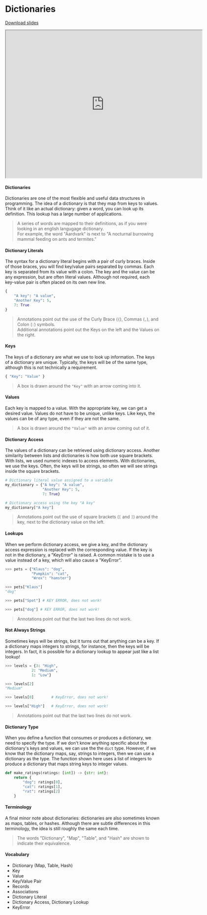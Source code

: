 # Dictionaries

[Download slides](Dictionaries.pdf)


<iframe style="width: 640px; height: 480px;" width="300" height="150" allowfullscreen="allowfullscreen" webkitallowfullscreen="webkitallowfullscreen" mozallowfullscreen="mozallowfullscreen"
title="Dictionaries"
src="https://www.youtube.com/embed/LFnamjuLBig?feature=oembed&amp;rel=0" ></iframe>


#### Dictionaries

Dictionaries are one of the most flexible and useful data structures in programming.
The idea of a dictionary is that they map from keys to values.
Think of it like an actual dictionary: given a word, you can look up its definition.
This lookup has a large number of applications.

> A series of words are mapped to their definitions, as if you were looking in an english langugage dictionary.  
> For example, the word "Aardvark" is next to "A nocturnal burrowing mammal feeding on ants and termites."

#### Dictionary Literals

The syntax for a dictionary literal begins with a pair of curly braces.
Inside of those braces, you will find key/value pairs separated by commas.
Each key is separated from its value with a colon.
The key and the value can be any expression, but are often literal values.
Although not required, each key-value pair is often placed on its own new line.

```python
{
    "A key": "A value", 
    "Another Key": 5, 
    7: True
}
```

> Annotations point out the use of the Curly Brace (`{`), Commas (`,`), and Colon (`:`) symbols.   
> Additional annotations point out the Keys on the left and the Values on the right.

#### Keys

The keys of a dictionary are what we use to look up information.
The keys of a dictionary are unique.
Typically, the keys will be of the same type, although this is not technically a requirement.

```python
{ "Key": "Value" }
```

> A box is drawn around the `"Key"` with an arrow coming into it.

#### Values

Each key is mapped to a value.
With the appropriate key, we can get a desired value.
Values do not have to be unique, unlike keys.
Like keys, the values can be of any type, even if they are not the same.

> A box is drawn around the `"Value"` with an arrow coming out of it.

#### Dictionary Access

The values of a dictionary can be retrieved using dictionary access.
Another similarity between lists and dictionaries is how both use square brackets.
With lists, we used numeric indexes to access elements.
With dictionaries, we use the keys.
Often, the keys will be strings, so often we will see strings inside the square brackets.

```python
# Dictionary literal value assigned to a variable
my_dictionary = {"A key": "A value", 
                 "Another Key": 5, 
                 7: True}

# Dictionary access using the key "A key"
my_dictionary["A key"]
```

> Annotations point out the use of square brackets (`[` and `]`) around the key, next to the dictionary value on the left.

#### Lookups

When we perform dictionary access, we give a key, and the dictionary access expression is replaced with the corresponding value.
If the key is not in the dictionary, a "KeyError" is raised.
A common mistake is to use a value instead of a key, which will also cause a "KeyError".

```python
>>> pets = {"Klaus": "dog",
            "Pumpkin": "cat",
            "Wrex": "hamster"}

>>> pets["Klaus"]
"dog"

>>> pets["Spot"] # KEY ERROR, does not work!

>>> pets["dog"] # KEY ERROR, does not work!
```

> Annotations point out that the last two lines do not work.

#### Not Always Strings

Sometimes keys will be strings, but it turns out that anything can be a key.
If a dictionary maps integers to strings, for instance, then the keys will be integers.
In fact, it is possible for a dictionary lookup to appear just like a list lookup!

```python
>>> levels = {3: "High",
            2: "Medium",
            1: "Low"}

>>> levels[2]
"Medium"

>>> levels[0]        # KeyError, does not work!

>>> levels["High"]   # KeyError, does not work!
```

> Annotations point out that the last two lines do not work.

#### Dictionary Type

When you define a function that consumes or produces a dictionary, we need to specify the type.
If we don't know anything specific about the dictionary's keys and values, we can use the the `dict` type.
However, if we know that the dictionary maps, say, strings to integers, then we can use a dictionary as the type.
The function shown here uses a list of integers to produce a dictionary that maps string keys to integer values.

```python
def make_ratings(ratings: [int]) -> {str: int}:
    return {
        "dog": ratings[0],
        "cat": ratings[1],
        "rat": ratings[2]
    }
```

#### Terminology

A final minor note about dictionaries: dictionaries are also sometimes known as maps, tables, or hashes.
Although there are subtle differences in this terminology, the idea is still roughly the same each time.

> The words "Dictionary", "Map", "Table", and "Hash" are shown to indicate their equivalence.

#### Vocabulary

* Dictionary (Map, Table, Hash)
* Key
* Value
* Key/Value Pair
* Records
* Associations
* Dictionary Literal
* Dictionary Access, Dictionary Lookup
* KeyError
